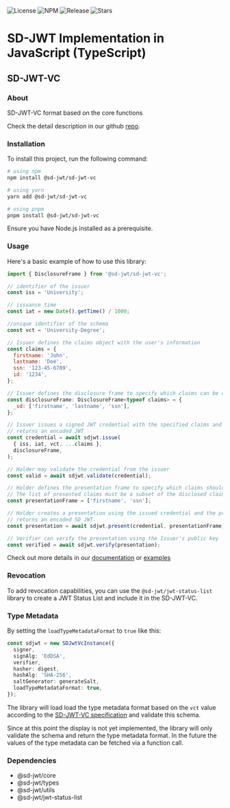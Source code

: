 ![License](https://img.shields.io/github/license/openwallet-foundation-labs/sd-jwt-js.svg)
![NPM](https://img.shields.io/npm/v/%40sd-jwt%2Fcore)
![Release](https://img.shields.io/github/v/release/openwallet-foundation-labs/sd-jwt-js)
![Stars](https://img.shields.io/github/stars/openwallet-foundation-labs/sd-jwt-js)

# SD-JWT Implementation in JavaScript (TypeScript)

## SD-JWT-VC

### About

SD-JWT-VC format based on the core functions

Check the detail description in our github [repo](https://github.com/openwallet-foundation-labs/sd-jwt-js).

### Installation

To install this project, run the following command:

```bash
# using npm
npm install @sd-jwt/sd-jwt-vc

# using yarn
yarn add @sd-jwt/sd-jwt-vc

# using pnpm
pnpm install @sd-jwt/sd-jwt-vc
```

Ensure you have Node.js installed as a prerequisite.

### Usage

Here's a basic example of how to use this library:

```jsx
import { DisclosureFrame } from '@sd-jwt/sd-jwt-vc';

// identifier of the issuer
const iss = 'University';

// issuance time
const iat = new Date().getTime() / 1000;

//unique identifier of the schema
const vct = 'University-Degree';

// Issuer defines the claims object with the user's information
const claims = {
  firstname: 'John',
  lastname: 'Doe',
  ssn: '123-45-6789',
  id: '1234',
};

// Issuer defines the disclosure frame to specify which claims can be disclosed/undisclosed
const disclosureFrame: DisclosureFrame<typeof claims> = {
  _sd: ['firstname', 'lastname', 'ssn'],
};

// Issuer issues a signed JWT credential with the specified claims and disclosure frame
// returns an encoded JWT
const credential = await sdjwt.issue(
  { iss, iat, vct, ...claims },
  disclosureFrame,
);

// Holder may validate the credential from the issuer
const valid = await sdjwt.validate(credential);

// Holder defines the presentation frame to specify which claims should be presented
// The list of presented claims must be a subset of the disclosed claims
const presentationFrame = ['firstname', 'ssn'];

// Holder creates a presentation using the issued credential and the presentation frame
// returns an encoded SD JWT.
const presentation = await sdjwt.present(credential, presentationFrame);

// Verifier can verify the presentation using the Issuer's public key
const verified = await sdjwt.verify(presentation);
```

Check out more details in our [documentation](https://github.com/openwallet-foundation-labs/sd-jwt-js/tree/main/docs) or [examples](https://github.com/openwallet-foundation-labs/sd-jwt-js/tree/main/examples)

### Revocation

To add revocation capabilities, you can use the `@sd-jwt/jwt-status-list` library to create a JWT Status List and include it in the SD-JWT-VC.

### Type Metadata

By setting the `loadTypeMetadataFormat` to `true` like this:

```typescript
const sdjwt = new SDJwtVcInstance({
  signer,
  signAlg: 'EdDSA',
  verifier,
  hasher: digest,
  hashAlg: 'SHA-256',
  saltGenerator: generateSalt,
  loadTypeMetadataFormat: true,
});
```

The library will load load the type metadata format based on the `vct` value according to the [SD-JWT-VC specification](https://www.ietf.org/archive/id/draft-ietf-oauth-sd-jwt-vc-04.html#name-type-metadata) and validate this schema.

Since at this point the display is not yet implemented, the library will only validate the schema and return the type metadata format. In the future the values of the type metadata can be fetched via a function call.

### Dependencies

- @sd-jwt/core
- @sd-jwt/types
- @sd-jwt/utils
- @sd-jwt/jwt-status-list
